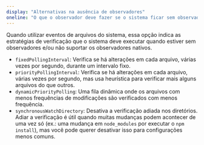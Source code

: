 ```yaml
---
display: "Alternativas na ausência de observadores"
oneline: "O que o observador deve fazer se o sistema ficar sem observadores de arquivos nativos."
---
```


Quando utilizar eventos de arquivos do sistema, essa opção indica as estratégias de verificação que o sistema deve executar quando estiver sem observadores e/ou não suportar os observadores nativos.

- `fixedPollingInterval`: Verifica se há alterações em cada arquivo, várias vezes por segundo, durante um intervalo fixo.
- `priorityPollingInterval`: Verifica se há alterações em cada arquivo, várias vezes por segundo, mas usa heurística para verificar mais alguns arquivos do que outros.
- `dynamicPriorityPolling`: Uma fila dinâmica onde os arquivos com menos frequências de modificações são verificados com menos frequência.
- `synchronousWatchDirectory`: Desativa a verificação adiada nos diretórios. Adiar a verificação é útil quando muitas mudanças podem acontecer de uma vez só (ex.: uma mudança em `node_modules` por executar o `npm install`), mas você pode querer desativar isso para configurações menos comuns.
